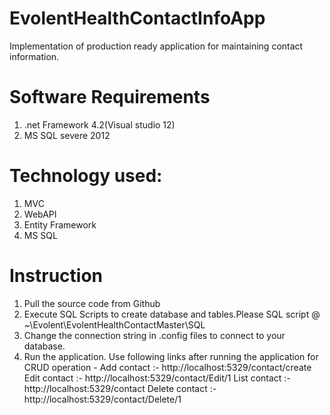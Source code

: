 # EvolentHealthContactInfoApp
Implementation of  production ready application for maintaining contact information.

# Software Requirements
1) .net Framework 4.2(Visual studio 12)
2) MS SQL severe 2012

# Technology used: 
1) MVC
2) WebAPI
3) Entity Framework
4) MS SQL

# Instruction
1) Pull the source code from Github
2) Execute SQL Scripts to create database and tables.Please SQL script @ ~\Evolent\EvolentHealthContactMaster\SQL
3) Change the connection string in .config files to connect to your database.
3) Run the application.
Use following links after running the application for CRUD operation -
Add contact :- http://localhost:5329/contact/create
Edit contact :- http://localhost:5329/contact/Edit/1
List contact :- http://localhost:5329/contact
Delete contact :- http://localhost:5329/contact/Delete/1

